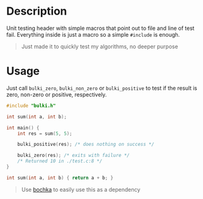 # Description

Unit testing header with simple macros that point out to file and line of test fail.
Everything inside is just a macro so a simple `#include` is enough.

> Just made it to quickly test my algorithms, no deeper purpose

# Usage

Just call `bulki_zero`, `bulki_non_zero` or `bulki_positive` to test if the result is zero, non-zero or positive, respectively.

```c
#include "bulki.h"

int sum(int a, int b);

int main() {
	int res = sum(5, 5);

	bulki_positive(res); /* does nothing on success */

	bulki_zero(res); /* exits with failure */
	/* Returned 10 in ./test.c:8 */
}

int sum(int a, int b) { return a + b; }
```

> Use [bochka](https://github.com/vhgn) to easily use this as a dependency
